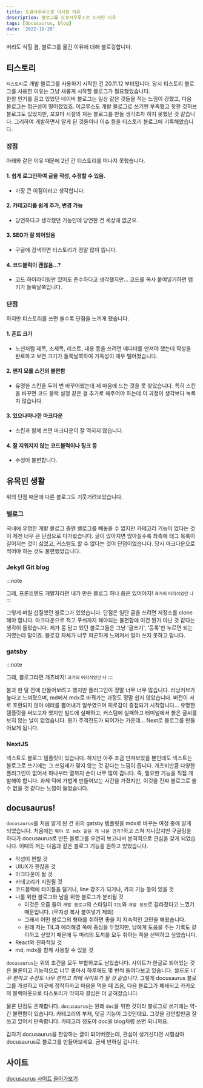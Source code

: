 ```yaml
---
title: 도큐사우루스로 이사한 이유
description: 블로그를 도큐사우루스로 이사한 이유
tags: [docusaurus, blog]
date: '2022-10-20'
---
```


머리도 식힐 겸, 블로그를 옮긴 이유에 대해 블로깅합니다.

<!--truncate-->

## 티스토리

`티스토리`로 개발 블로그를 사용하기 시작한 건 20.11.12 부터입니다.
당시 티스토리 블로그를 사용한 이유는 그냥 새롭게 시작할 블로그가 필요했었습니다.  
한창 인기를 끌고 있었던 네이버 블로그는 일상 같은 것들을 적는 느낌이 강했고, 다음 블로그는 접근성이 떨어졌었죠.
이글루스도 개발 블로그로 쓰기엔 부족했고 핫한 깃허브 블로그도 있었지만, 꼬꼬마 시절의 저는 블로그를 만들 생각조차 하지 못했던 것 같습니다.
그리하여 개발하면서 알게 된 것들이나 이슈 등을 티스토리 블로그에 기록해왔습니다.

### 장점

아래와 같은 이유 때문에 2년 간 티스토리를 떠나지 못했습니다.

#### 1. 쉽게 로그인하여 글을 작성, 수정할 수 있음.

- 가장 큰 이점이라고 생각합니다.

#### 2. 카테고리를 쉽게 추가, 변경 가능

- 당연하다고 생각했던 기능인데 당연한 건 세상에 없군요.

#### 3. SEO가 잘 되어있음

- 구글에 검색하면 티스토리가 정말 많이 뜹니다.

#### 4. 코드블럭이 괜찮음...?

- 코드 하이라이팅만 있어도 준수하다고 생각했지만... 코드를 복사 붙여넣기하면 탭 키가 들쭉날쭉입니다.

### 단점

하지만 티스토리를 쓰면 쓸수록 단점을 느끼게 됐습니다.

#### 1. 폰트 크기

- 노션처럼 제목, 소제목, 리스트, 내용 등을 쓰려면 에디터를 만져야 했는데 작성을 완료하고 보면 크기가 들쭉날쭉하여 가독성이 매우 떨어졌습니다.

#### 2. 왠지 모를 스킨의 불편함

- 유명한 스킨을 두어 번 바꾸어봤는데 제 마음에 드는 것을 못 찾았습니다. 특히 스킨을 바꾸면 코드 블럭 설정 같은 걸 추가로 해주어야 하는데 이 과정이 생각보다 녹록치 않습니다.

#### 3. 있으나마나한 마크다운

- 스킨과 함께 쓰면 마크다운이 잘 먹히지 않습니다.

#### 4. 잘 지워지지 않는 코드블럭이나 링크 등

- 수정이 불편합니다.

## 유목민 생활

위의 단점 때문에 다른 블로그도 기웃거려보았습니다.

### 벨로그

국내에 유명한 개발 블로그 중엔 벨로그를 빼놓을 수 없지만 카테고리 기능이 없다는 것이 제겐 너무 큰 단점으로 다가왔습니다.
글이 많아지면 많아질수록 좌측에 태그 목록이 길어지는 것이 싫었고, 커스텀도 할 수 없다는 것이 단점이었습니다.
당시 마크다운으로 적어야 하는 것도 불편했었습니다.

### Jekyll Git blog

:::note

그래, 프론트엔드 개발자라면 내가 만든 블로그 하나 쯤은 있어야지!
<small>과거의 어리석었던 나</small>
:::

그렇게 며칠 삽질했던 블로그가 있었습니다.
단점은 일단 글을 쓰려면 저장소를 clone해야 합니다. 마크다운으로 적고 푸쉬까지 해야되는 불편함에 이건 뭔가 아닌 것 같다는 생각이 들었습니다.
제가 몸 담고 있던 블로그들은 그냥 '글쓰기', '등록'만 누르면 되는 거였는데 말이죠.
블로깅 자체가 너무 피곤하게 느껴져서 얼마 쓰지 못하고 맙니다.

### gatsby

:::note

그래, 블로그라면 개츠비지!
<small>과거의 어리석었던 나</small>
:::

불과 한 달 전에 만들어보려고 했지만 플러그인이 정말 너무 너무 많습니다. 러닝커브가 높다고 느껴졌으며, md에서 mdx로 바꿔가는 과정도 정말 쉽지 않았습니다.
버전이 서로 호환되지 않아 에러를 뿜어내기 일쑤였으며 피로감이 중첩되기 시작합니다...
유명한 템플릿을 써보고자 했지만 빌드에 실패하고, 커스텀에 실패하고 터미널에서 붉은 글씨를 보지 않는 날이 없었습니다.
뭔가 주객전도가 되어가는 가운데... Next로 블로그를 만들어보게 됩니다.

### NextJS

넥스트도 블로그 템플릿이 있습니다.
하지만 아주 조금 만져보았을 뿐인데도 넥스트는 블로그로 쓰기에는 그 쓰임새가 맞지 않는 것 같다는 느낌이 듭니다.
개츠비만큼 다양한 플러그인이 없어서 하나부터 열까지 손이 너무 많이 갑니다.
즉, 필요한 기능을 직접 개발해야 합니다.
과제 덕에 가볍게 만들어보는 시간을 가졌지만, 이것을 진짜 블로그로 쓸 수 없을 것 같다는 느낌이 들었습니다.

## docusaurus!

`docusaurus`를 처음 알게 된 건 위의 gatsby 템플릿을 mdx로 바꾸는 여정 중에 알게 되었습니다.
처음에는 `뭐야 또 mdx 같은 게 나온 건가?`하고 스쳐 지나갔지만 구글링을 하다가 docusaurus로 만든 블로그를 우연히 보고나서 본격적으로 관심을 갖게 되었습니다.
이때의 저는 다음과 같은 블로그 기능을 원하고 있었습니다.

- 작성이 편할 것
- UIUX가 괜찮을 것
- 마크다운이 될 것
- 카테고리가 지원될 것
- 코드블럭에 타이틀을 달거나, line 강조가 되거나, 카피 기능 등이 있을 것
- 나를 위한 블로그와 남을 위한 블로그가 분리될 것
  - 이것은 요즘 들어 `개발 블로그`의 스타일이 `TIL`와 `개발 정보`로 갈라졌다고 느꼈기 때문입니다. (무지성 복사 붙여넣기 제외)
  - 그래서 어떤 블로그의 형태를 취하면 좋을 지 지속적인 고민을 해왔습니다.
  - 원래 저는 TIL과 에러해결 쪽에 중심을 두었지만, 남에게 도움을 주는 기록도 같이하고 싶었기 때문에 두 마리의 토끼를 모두 취하는 쪽을 선택하고 싶었습니다.
- React와 친화적일 것
- md, mdx를 함께 사용할 수 있을 것

`docusaurus`는 위의 조건을 모두 부합하고도 남았습니다. 사이트가 한글로 되어있는 것은 물론이고 기능적으로 너무 좋아서 하루에도 몇 번씩 들여다보고 있습니다.
_빌드도 너무 편하고 수정도 너무 편하고 최애 사이트가 될 것 같습니다._
그렇게 docusaurus 블로그를 개설하고 이곳에 정착하자고 마음을 먹을 때 즈음, 다음 블로그가 폐쇄되고 카카오의 블랙아웃으로 티스토리가 막히자 결심은 더 굳혀졌습니다.

물론 단점도 존재합니다.
`docusaurus`는 원래 `doc`을 위한 것이라 블로그로 쓰기에는 약-간 불편함이 있습니다.
카테고리의 부재, 댓글 기능이 그것인데요. 그것을 감안할만큼 잘 쓰고 있어서 만족합니다.
카테고리 정도야 doc을 blog처럼 쓰면 되니까요.

갑자기 docusaurus을 찬양하는 글이 되어버렸는데, 관심이 생기신다면 시험삼아 docusaurus로 블로그를 만들어보세요. 금세 반하실 겁니다.

## 사이트

[docusaurus 사이트 들어가보기](https://docusaurus.io/ko/)
